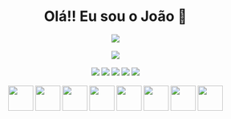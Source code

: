 <div align="center">
  <h1>Olá!! Eu sou o João 🧐</h1>
</div>

<div align="center">
  <a href="https://github.com/anuraghazra/github-readme-stats">
    <img align="center" src="https://github-readme-stats.vercel.app/api?username=Joaoxxzy&theme=midnight-purple&show_icons=true" />
  </a><br>
  <a href="https://github.com/anuraghazra/convoychat">
    <br>
    <img align="center" src="https://github-readme-stats.vercel.app/api/top-langs/?username=Joaoxxzy&theme=midnight-purple&layout=compact" />
  </a>
 </div>
 <br>
 <div align="center">
  <a href="https://api.whatsapp.com/send?phone=5524999203432&text=" target="_blank"><img src="https://img.shields.io/badge/WhatsApp-25D366?style=for-the-badge&logo=whatsapp&logoColor=white" target="_blank"></a>
  <a href="https://www.instagram.com/fbr_joao/" target="_blank"><img src="https://img.shields.io/badge/Instagram-E4405F?style=for-the-badge&logo=instagram&logoColor=white" target="_blank"></a>
  <a href="https://www.linkedin.com/in/joaofbr1/" target="_blank"><img src="https://img.shields.io/badge/LinkedIn-0077B5?style=for-the-badge&logo=linkedin&logoColor=white" target="_blank"></a>
  <a href="mailto:joaopedrofbr1@gmail.com" target="_blank"><img src="https://img.shields.io/badge/Gmail-D14836?style=for-the-badge&logo=gmail&logoColor=white" target="_blank"></a>
  <a href="https://github.com/Joaoxxzy" target="_blank"><img src="https://img.shields.io/badge/GitHub-100000?style=for-the-badge&logo=github&logoColor=white" target="_blank"></a>
 </div>
 <br>
  <div align="center">
  <img height="50" width="50" src="https://cdn.jsdelivr.net/gh/devicons/devicon/icons/html5/html5-plain.svg"/>
  <img height="50" width="50" src="https://cdn.jsdelivr.net/gh/devicons/devicon/icons/css3/css3-plain.svg"/>
  <img height="50" width="50" src="https://cdn.jsdelivr.net/gh/devicons/devicon/icons/javascript/javascript-plain.svg"/>
  <img height="50" width="50" src="https://cdn.jsdelivr.net/gh/devicons/devicon/icons/github/github-original.svg"/>
  <img height="50" width="50" src="https://cdn.jsdelivr.net/gh/devicons/devicon/icons/mysql/mysql-original.svg"/>
  <img height="50" width="50" src="https://cdn.jsdelivr.net/gh/devicons/devicon/icons/bootstrap/bootstrap-plain.svg"/>
  <img height="50" width="50" src="https://cdn.jsdelivr.net/gh/devicons/devicon/icons/jquery/jquery-original.svg"/>
  <img height="50" width="50" src="https://cdn.jsdelivr.net/gh/devicons/devicon/icons/canva/canva-original.svg"/>
  </div>
